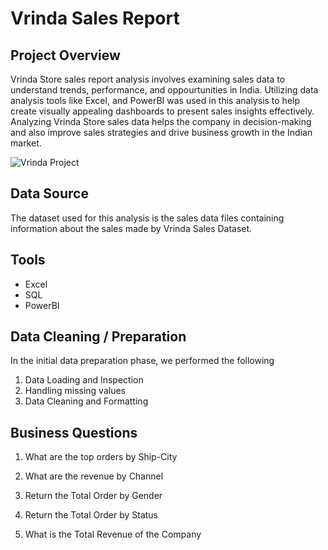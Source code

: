 
# **Vrinda Sales Report**

## Project Overview

Vrinda Store sales report analysis involves examining sales data to understand trends, performance, and oppourtunities in India. Utilizing data analysis tools like Excel, and PowerBI was used in this analysis to help create visually appealing dashboards to present sales insights effectively. Analyzing Vrinda Store sales data helps the company in decision-making and also improve sales strategies and drive business growth in the Indian market.

![Vrinda Project](https://github.com/Oluwafemiokans/Vrinda-Sales-Report/assets/159950899/47dca775-9a27-423b-a0db-fca4b8f1c609)

## Data Source

The dataset used for this analysis is the sales data files containing information about the sales made by Vrinda Sales Dataset.

## Tools 

- Excel
- SQL
- PowerBI

## Data Cleaning / Preparation

In the initial data preparation phase, we performed the following

1. Data Loading and Inspection
2. Handling missing values
3. Data Cleaning and Formatting

## Business Questions

1. What are the top orders by Ship-City

2. What are the revenue by Channel

3. Return the Total Order by Gender

4. Return the Total Order by Status

5. What is the Total Revenue of the Company

